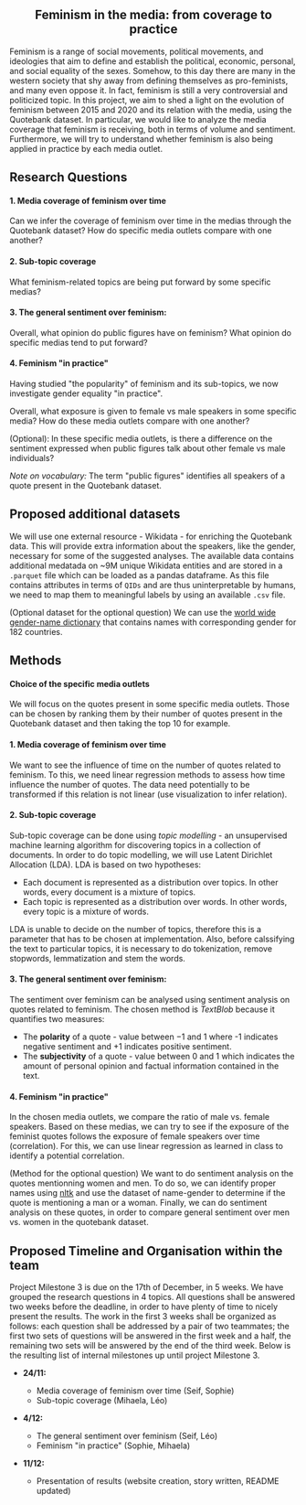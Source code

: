 <h2><center>Feminism in the media: from coverage to practice</center></h2>

 Feminism is a range of social movements, political movements, and ideologies that aim to define and establish the political, economic, personal, and social equality of the sexes. Somehow, to this day there are many in the western society that shy away from defining themselves as pro-feminists, and many even oppose it. In fact, feminism is still a very controversial and politicized topic.
 In this project, we aim to shed a light on the evolution of feminism between 2015 and 2020 and its relation with the media, using the Quotebank dataset. In particular, we would like to analyze the media coverage that feminism is receiving, both in terms of volume and sentiment. Furthermore, we will try to understand whether feminism is also being applied in practice by each media outlet.

 ## Research Questions

#### 1. Media coverage of feminism over time
Can we infer the coverage of feminism over time in the medias through the Quotebank dataset? How do specific media outlets compare with one another?

#### 2. Sub-topic coverage
What feminism-related topics are being put forward by some specific medias?

#### 3. The general sentiment over feminism:
Overall, what opinion do public figures have on feminism? What opinion do specific medias tend to put forward?

#### 4. Feminism "in practice"
Having studied "the popularity" of feminism and its sub-topics, we now investigate gender equality "in practice".

Overall, what exposure is given to female vs male speakers in some specific media? How do these media outlets compare with one another?

(Optional):
In these specific media outlets, is there a difference on the sentiment expressed when public figures talk about other female vs male individuals?

*Note on vocabulary:*
The term "public figures" identifies all speakers of a quote present in the Quotebank dataset.

## Proposed additional datasets
We will use one external resource - Wikidata - for enriching the Quotebank data. This will provide extra information about the speakers, like the gender, necessary for some of the suggested analyses. The available data contains additional medatada on ~9M unique Wikidata entities and are stored in a ``.parquet`` file which can be loaded as a pandas dataframe. As this file contains attributes in terms of ``QIDs`` and are thus uninterpretable by humans, we need to map them to meaningful labels by using an available ``.csv`` file.

(Optional dataset for the optional question)
We can use the [world wide gender-name dictionary](!https://dataverse.harvard.edu/dataset.xhtml?persistentId=doi:10.7910/DVN/YPRQH8) that contains names with corresponding gender for 182 countries.  

## Methods
#### Choice of the specific media outlets
We will focus on the quotes present in some specific media outlets. Those can be chosen by ranking them by their number of quotes present in the Quotebank dataset and then taking the top 10 for example.

#### 1. Media coverage of feminism over time
We want to see the influence of time on the number of quotes related to feminism. To this, we need linear regression methods to assess how time influence the number of quotes. The data need potentially to be transformed if this relation is not linear (use visualization to infer relation).

#### 2. Sub-topic coverage
Sub-topic coverage can be done using *topic modelling* - an unsupervised machine learning algorithm for discovering topics in a collection of documents. In order to do topic modelling, we will use Latent Dirichlet Allocation (LDA). LDA is based on two hypotheses:
- Each document is represented as a distribution over topics. In other words, every document is a mixture of topics.
- Each topic is represented as a distribution over words. In other words, every topic is a mixture of words.

LDA is unable to decide on the number of topics, therefore this is a parameter that has to be chosen at implementation. Also, before calssifying the text to particular topics, it is necessary to do tokenization, remove stopwords, lemmatization and stem the words.

#### 3. The general sentiment over feminism:
The sentiment over feminism can be analysed using sentiment analysis on quotes related to feminism. The chosen method is *TextBlob* because it quantifies two measures:
- The **polarity** of a quote - value between $-1$ and $1$ where -1 indicates negative sentiment and +1 indicates positive sentiment.
- The **subjectivity** of a quote - value between $0$ and $1$ which indicates the amount of personal opinion and factual information contained in the text.

#### 4. Feminism "in practice"
In the chosen media outlets, we compare the ratio of male vs. female speakers. Based on these medias, we can try to see if the exposure of the feminist quotes follows the exposure of female speakers over time (correlation). For this, we can use linear regression as learned in class to identify a potential correlation.

(Method for the optional question)
We want to do sentiment analysis on the quotes mentionning women and men. To do so, we can identify proper names using [nltk](!https://www.nltk.org/) and use the dataset of name-gender to determine if the quote is mentioning a man or a woman. Finally, we can do sentiment analysis on these quotes, in order to compare general sentiment over men vs. women in the quotebank dataset.

## Proposed Timeline and Organisation within the team
Project Milestone 3 is due on the 17th of December, in 5 weeks. We have grouped the research questions in 4 topics. All questions shall be answered two weeks before the deadline, in order to have plenty of time to nicely present the results. The work in the first 3 weeks shall be organized as follows: each question shall be addressed by a pair of two teammates; the first two sets of questions will be answered in the first week and a half, the remaining two sets will be answered by the end of the third week. Below is the resulting list of internal milestones up until project Milestone 3.

- **24/11:**
    - Media coverage of feminism over time (Seif, Sophie)
    - Sub-topic coverage (Mihaela, Léo)

- **4/12:**
    - The general sentiment over feminism (Seif, Léo)
    - Feminism "in practice" (Sophie, Mihaela)

- **11/12:**
    - Presentation of results (website creation, story written, README updated)
